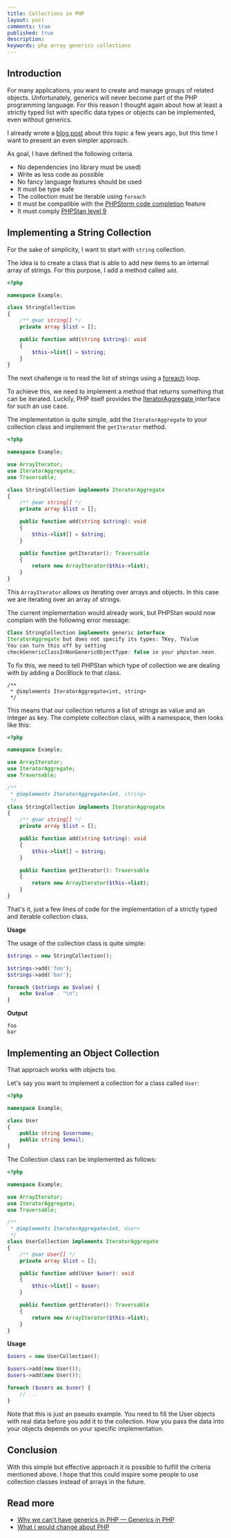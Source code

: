 ```yaml
---
title: Collections in PHP
layout: post
comments: true
published: true 
description: 
keywords: php array generics collections
---
```


## Introduction

For many applications, you want to create and manage groups of related objects. Unfortunately, generics will never become part of the PHP programming language. For this reason I thought again about how at least a strictly typed list with specific data types or objects can be implemented, even without generics.

I already wrote a [blog post](https://odan.github.io/2019/08/30/creating-a-strictly-typed-collection-of-objects-in-php.html) about this topic a few years ago,
but this time I want to present an even simpler approach.

As goal, I have defined the following criteria.

* No dependencies (no library must be used)
* Write as less code as possible
* No fancy language features should be used
* It must be type safe
* The collection must be iterable using `foreach`
* It must be compatible with the [PHPStorm code completion](https://www.jetbrains.com/help/phpstorm/auto-completing-code.html) feature
* It must comply [PHPStan level 9](https://phpstan.org/user-guide/rule-levels)

## Implementing a String Collection

For the sake of simplicity, I want to start with `string` collection.

The idea is to create a class that is able to add new items to 
an internal array of strings. For this purpose, I add a method called `add`.

```php
<?php

namespace Example;

class StringCollection
{
    /** @var string[] */
    private array $list = [];

    public function add(string $string): void
    {
        $this->list[] = $string;
    }
}
```

The next challenge is to read the list of strings using a [foreach](https://www.php.net/manual/en/control-structures.foreach.php) loop.


To achieve this, we need to implement a method that returns something
that can be iterated. Luckily, PHP itself provides the [IteratorAggregate ](https://www.php.net/manual/en/class.iteratoraggregate.php) interface for such an use case.

The implementation is quite simple, add the `IteratorAggregate` to your collection class and implement the `getIterator` method.

```php
<?php

namespace Example;

use ArrayIterator;
use IteratorAggregate;
use Traversable;

class StringCollection implements IteratorAggregate
{
    /** @var string[] */
    private array $list = [];

    public function add(string $string): void
    {
        $this->list[] = $string;
    }

    public function getIterator(): Traversable
    {
        return new ArrayIterator($this->list);
    }
}
```

This `ArrayIterator` allows us iterating over arrays and objects.
In this case we are iterating over an array of strings.

The current implementation would already work, but PHPStan would now complain with the following error message:

```php
Class StringCollection implements generic interface 
IteratorAggregate but does not specify its types: TKey, TValue
You can turn this off by setting 
checkGenericClassInNonGenericObjectType: false in your phpstan.neon.
```

To fix this, we need to tell PHPStan which type of collection we are dealing with by adding a DocBlock to that class.

```
/**
 * @implements IteratorAggregate<int, string>
 */
 ```

This means that our collection returns a list of strings as value and an integer as key. The complete collection class, with a namespace, then looks like this:

```php
<?php

namespace Example;

use ArrayIterator;
use IteratorAggregate;
use Traversable;

/**
 * @implements IteratorAggregate<int, string>
 */
class StringCollection implements IteratorAggregate
{
    /** @var string[] */
    private array $list = [];

    public function add(string $string): void
    {
        $this->list[] = $string;
    }

    public function getIterator(): Traversable
    {
        return new ArrayIterator($this->list);
    }
}
 ```

That's it, just a few lines of code for the implementation of a 
strictly typed and iterable collection class.
 
**Usage**

The usage of the collection class is quite simple:

```php
$strings = new StringCollection();

$strings->add('foo');
$strings->add('bar');

foreach ($strings as $value) {
    echo $value . "\n";
}
```

**Output**

```
foo
bar
```

## Implementing an Object Collection

That approach works with objects too.

Let's say you want to implement a collection for a class called `User`:

```php
<?php

namespace Example;

class User
{
    public string $username;
    public string $email;
}
```

The Collection class can be implemented as follows:

```php
<?php

namespace Example;

use ArrayIterator;
use IteratorAggregate;
use Traversable;

/**
 * @implements IteratorAggregate<int, User>
 */
class UserCollection implements IteratorAggregate
{
    /** @var User[] */
    private array $list = [];

    public function add(User $user): void
    {
        $this->list[] = $user;
    }

    public function getIterator(): Traversable
    {
        return new ArrayIterator($this->list);
    }
}
```

**Usage**

```php
$users = new UserCollection();

$users->add(new User());
$users->add(new User());

foreach ($users as $user) {
    // ...
}
```

Note that this is just an pseudo example. You need to fill the User
objects with real data before you add it to the collection. How you
pass the data into your objects depends on your specific implementation.

## Conclusion

With this simple but effective approach it is possible to fulfill the criteria mentioned above. I hope that this could inspire some people to use collection classes instead of arrays in the future.

## Read more

* [Why we can't have generics in PHP — Generics in PHP](https://www.youtube.com/watch?v=BN0L2MBkhNg)
* [What I would change about PHP](https://stitcher.io/blog/php-reimagined-part-2)